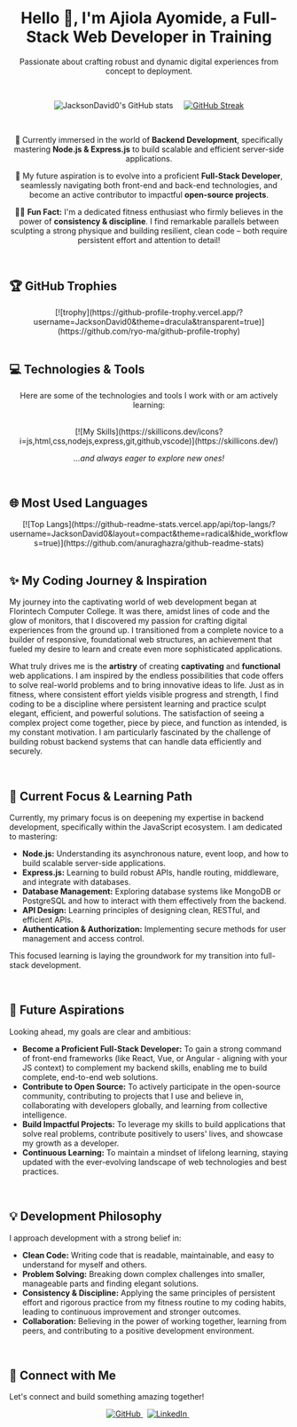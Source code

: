 <div align="center">
  <h1> Hello 👋, I'm Ajiola Ayomide, a Full-Stack Web Developer in Training </h1>

  <p>
    Passionate about crafting robust and dynamic digital experiences from concept to deployment.
  </p>

  <br/>

  ![JacksonDavid0's GitHub stats](https://github-readme-stats.vercel.app/api?username=JacksonDavid0&show_icons=true&theme=radical&include_all_commits=true&count_private=true)
  &nbsp; &nbsp;
  [![GitHub Streak](https://streak-stats.demolab.com/?user=JacksonDavid0&theme=radical&border_radius=6.5)](https://git.io/streak-stats)

</div>

<br/>

<div align="center">
  <p>
    🚀 Currently immersed in the world of <strong>Backend Development</strong>, specifically mastering <strong>Node.js & Express.js</strong> to build scalable and efficient server-side applications.
  </p>
  <p>
    🎯 My future aspiration is to evolve into a proficient <strong>Full-Stack Developer</strong>, seamlessly navigating both front-end and back-end technologies, and become an active contributor to impactful <strong>open-source projects</strong>.
  </p>
  <p>
    🏋️‍♂️ <strong>Fun Fact:</strong> I'm a dedicated fitness enthusiast who firmly believes in the power of <strong>consistency & discipline</strong>. I find remarkable parallels between sculpting a strong physique and building resilient, clean code – both require persistent effort and attention to detail!
  </p>
</div>

<br/>

## 🏆 GitHub Trophies

<div align="center">
  [![trophy](https://github-profile-trophy.vercel.app/?username=JacksonDavid0&theme=dracula&transparent=true)](https://github.com/ryo-ma/github-profile-trophy)
</div>

<br/>

## 💻 Technologies & Tools

<div align="center">
  <p>Here are some of the technologies and tools I work with or am actively learning:</p>
  <br/>
  [![My Skills](https://skillicons.dev/icons?i=js,html,css,nodejs,express,git,github,vscode)](https://skillicons.dev/)
  <br/>
  <p><i>...and always eager to explore new ones!</i></p>
</div>

<br/>

## 🌐 Most Used Languages

<div align="center">
  [![Top Langs](https://github-readme-stats.vercel.app/api/top-langs/?username=JacksonDavid0&layout=compact&theme=radical&hide_workflows=true)](https://github.com/anuraghazra/github-readme-stats)
</div>

<br/>

## ✨ My Coding Journey & Inspiration

My journey into the captivating world of web development began at Florintech Computer College. It was there, amidst lines of code and the glow of monitors, that I discovered my passion for crafting digital experiences from the ground up. I transitioned from a complete novice to a builder of responsive, foundational web structures, an achievement that fueled my desire to learn and create even more sophisticated applications.

What truly drives me is the **artistry** of creating **captivating** and **functional** web applications. I am inspired by the endless possibilities that code offers to solve real-world problems and to bring innovative ideas to life. Just as in fitness, where consistent effort yields visible progress and strength, I find coding to be a discipline where persistent learning and practice sculpt elegant, efficient, and powerful solutions. The satisfaction of seeing a complex project come together, piece by piece, and function as intended, is my constant motivation. I am particularly fascinated by the challenge of building robust backend systems that can handle data efficiently and securely.

<br/>

## 🚀 Current Focus & Learning Path

Currently, my primary focus is on deepening my expertise in backend development, specifically within the JavaScript ecosystem. I am dedicated to mastering:

* **Node.js:** Understanding its asynchronous nature, event loop, and how to build scalable server-side applications.
* **Express.js:** Learning to build robust APIs, handle routing, middleware, and integrate with databases.
* **Database Management:** Exploring database systems like MongoDB or PostgreSQL and how to interact with them effectively from the backend.
* **API Design:** Learning principles of designing clean, RESTful, and efficient APIs.
* **Authentication & Authorization:** Implementing secure methods for user management and access control.

This focused learning is laying the groundwork for my transition into full-stack development.

<br/>

## 🎯 Future Aspirations

Looking ahead, my goals are clear and ambitious:

* **Become a Proficient Full-Stack Developer:** To gain a strong command of front-end frameworks (like React, Vue, or Angular - aligning with your JS context) to complement my backend skills, enabling me to build complete, end-to-end web solutions.
* **Contribute to Open Source:** To actively participate in the open-source community, contributing to projects that I use and believe in, collaborating with developers globally, and learning from collective intelligence.
* **Build Impactful Projects:** To leverage my skills to build applications that solve real problems, contribute positively to users' lives, and showcase my growth as a developer.
* **Continuous Learning:** To maintain a mindset of lifelong learning, staying updated with the ever-evolving landscape of web technologies and best practices.

<br/>

## 💡 Development Philosophy

I approach development with a strong belief in:

* **Clean Code:** Writing code that is readable, maintainable, and easy to understand for myself and others.
* **Problem Solving:** Breaking down complex challenges into smaller, manageable parts and finding elegant solutions.
* **Consistency & Discipline:** Applying the same principles of persistent effort and rigorous practice from my fitness routine to my coding habits, leading to continuous improvement and stronger outcomes.
* **Collaboration:** Believing in the power of working together, learning from peers, and contributing to a positive development environment.

<br/>

## 🔗 Connect with Me

Let's connect and build something amazing together!

<div align="center">
  <a href="https://github.com/JacksonDavid0" target="_blank">
    <img src="https://img.shields.io/badge/GitHub-100000?style=for-the-badge&logo=github&logoColor=white" alt="GitHub">
  </a>
  &nbsp;
  <a href="YOUR_LINKEDIN_URL" target="_blank">
    <img src="https://img.shields.io/badge/LinkedIn-0077B5?style=for-the-badge&logo=linkedin&logoColor=white" alt="LinkedIn">
  </a>
  &nbsp;
  </div>

<br/>
